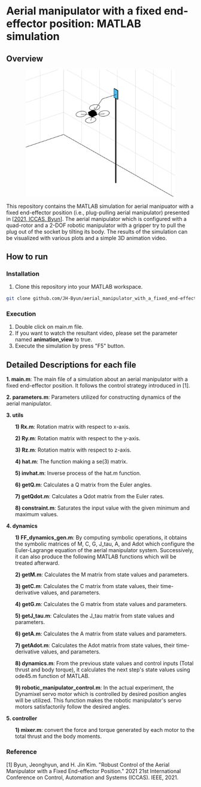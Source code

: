 # Aerial manipulator with a fixed end-effector position: MATLAB simulation
## Overview
<p align="center"><img src="aerial_manipulator_2.PNG" width="400" height="338.5">
  
This repository contains the MATLAB simulation for aerial manipuator with a fixed end-effector position (i.e., plug-pulling aerial manipulator) presented in [<a href="https://ieeexplore.ieee.org/abstract/document/9649773">2021, ICCAS, Byun</a>]. The aerial manipulator which is configured with a quad-rotor and a 2-DOF robotic manipulator with a gripper try to pull the plug out of the socket by tilting its body. The results of the simulation can be visualized with various plots and a simple 3D animation video.

## How to run
### Installation
1. Clone this repository into your MATLAB workspace.  
```sh
git clone github.com/JH-Byun/aerial_manipulator_with_a_fixed_end-effector_position-matlab.git
```

### Execution
1. Double click on main.m file.
2. If you want to watch the resultant video, please set the parameter named **animation_view** to true.
3. Execute the simulation by press "F5" button.
  
## Detailed Descriptions for each file
**1. main.m**: The main file of a simulation about an aerial manipulator with a fixed end-effector position. It follows the control strategy introduced in [1].
  
**2. parameters.m**: Parameters utilized for constructing dynamics of the aerial manipulator.
  
**3. utils**
  <ol>
    
  **1) Rx.m**: Rotation matrix with respect to x-axis.
    
  **2) Ry.m**: Rotation matrix with respect to the y-axis.
    
  **3) Rz.m**: Rotation matrix with respect to z-axis.
    
  **4) hat.m**: The function making a se(3) matrix. 
    
  **5) invhat.m**: Inverse process of the hat.m function.
    
  **6) getQ.m**: Calculates a Q matrix from the Euler angles.
    
  **7) getQdot.m**: Calculates a Qdot matrix from the Euler rates.
    
  **8) constraint.m**: Saturates the input value with the given minimum and maximum values.
    
  </ol>
  
**4. dynamics**
  <ol>
    
  **1) FF_dynamics_gen.m**: By computing symbolic operations, it obtains the symbolic matrices of M, C, G, J_tau, A, and Adot which configure the Euler-Lagrange equation of the aerial manipulator system. Successively, it can also produce the following MATLAB functions which will be treated afterward.
    
  **2) getM.m**: Calculates the M matrix from state values and parameters.
    
  **3) getC.m**: Calculates the C matrix from state values, their time-derivative values, and parameters.
    
  **4) getG.m**: Calculates the G matrix from state values and parameters.
    
  **5) getJ_tau.m**: Calculates the J_tau matrix from state values and parameters.
    
  **6) getA.m**: Calculates the A matrix from state values and parameters.
    
  **7) getAdot.m**: Calculates the Adot matrix from state values, their time-derivative values, and parameters.
    
  **8) dynamics.m**: From the previous state values and control inputs (Total thrust and body torque), it calculates the next step's state values using ode45.m function of MATLAB.
 
  **9) robotic_manipulator_control.m**: In the actual experiment, the Dynamixel servo motor which is controlled by desired position angles will be utilized. This function makes the robotic manipulator's servo motors satisfactorily follow the desired angles.
  </ol>
  
**5. controller**
  <ol>
    
  **1) mixer.m**: convert the force and torque generated by each motor to the total thrust and the body moments.
    
  </ol>

### Reference
[1] Byun, Jeonghyun, and H. Jin Kim. "Robust Control of the Aerial Manipulator with a Fixed End-effector Position." 2021 21st International Conference on Control, Automation and Systems (ICCAS). IEEE, 2021.
